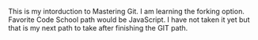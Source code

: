 This is my intorduction to Mastering Git. I am learning the forking option.
Favorite Code School path would be JavaScript. I have not taken it yet but 
that is my next path to take after finishing the GIT path.
